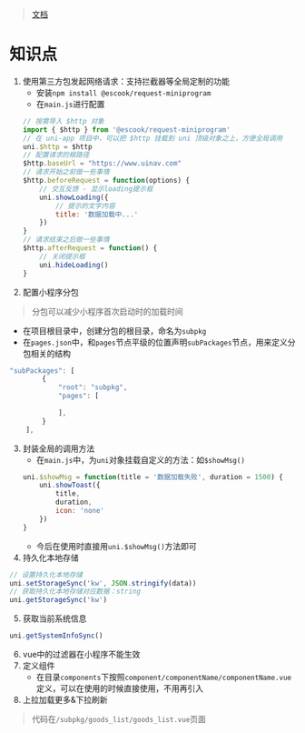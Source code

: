 
> [文档](https://applet-base-api-t.itheima.net/docs-uni-shop/index.htm)
# 知识点
1. 使用第三方包发起网络请求：支持拦截器等全局定制的功能
	* 安装`npm install @escook/request-miniprogram`
	* 在`main.js`进行配置
	```js
	// 按需导入 $http 对象
	import { $http } from '@escook/request-miniprogram'
	// 在 uni-app 项目中，可以把 $http 挂载到 uni 顶级对象之上，方便全局调用
	uni.$http = $http
	// 配置请求的根路径
	$http.baseUrl = "https://www.uinav.com"
	// 请求开始之前做一些事情
	$http.beforeRequest = function(options) {
		// 交互反馈 - 显示loading提示框
		uni.showLoading({
			// 提示的文字内容
			title: '数据加载中...'
		})
	}
	// 请求结束之后做一些事情
	$http.afterRequest = function() {
		// 关闭提示框
		uni.hideLoading()
	}
	```
2. 配置小程序分包
> 分包可以减少小程序首次启动时的加载时间

* 在项目根目录中，创建分包的根目录，命名为`subpkg`
* 在`pages.json`中，和`pages`节点平级的位置声明`subPackages`节点，用来定义分包相关的结构
```js
"subPackages": [
		{
			"root": "subpkg",
			"pages": [
				
			],
		}
	],
```
3. 封装全局的调用方法
	* 在`main.js`中，为`uni`对象挂载自定义的方法：如`$showMsg()`
	```js
	uni.$showMsg = function(title = '数据加载失败', duration = 1500) {
		uni.showToast({
			title,
			duration,
			icon: 'none'
		})
	}
	```
	* 今后在使用时直接用`uni.$showMsg()`方法即可
4. 持久化本地存储
```js
// 设置持久化本地存储
uni.setStorageSync('kw', JSON.stringify(data))
// 获取持久化本地存储对应数据：string
uni.getStorageSync('kw')
```
5. 获取当前系统信息
```js
uni.getSystemInfoSync()
```
6. vue中的过滤器在小程序不能生效
7. 定义组件
	* 在目录`components`下按照`component/componentName/componentName.vue`定义，可以在使用的时候直接使用，不用再引入
8. 上拉加载更多&下拉刷新

> 代码在`/subpkg/goods_list/goods_list.vue`页面